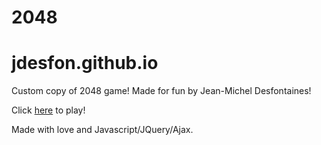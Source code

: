 # 2048
# jdesfon.github.io

Custom copy of 2048 game!
Made for fun by Jean-Michel Desfontaines!

Click [here](https://jdesfon.github.io/2048/) to play!

Made with love and Javascript/JQuery/Ajax.
